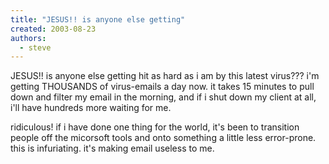 ```yaml
---
title: "JESUS!! is anyone else getting"
created: 2003-08-23
authors:
  - steve
---
```


JESUS!! is anyone else getting hit as hard as i am by this latest virus??? i'm getting THOUSANDS of virus-emails a day now. it takes 15 minutes to pull down and filter my email in the morning, and if i shut down my client at all, i'll have hundreds more waiting for me.

ridiculous! if i have done one thing for the world, it's been to transition people off the micorsoft tools and onto something a little less error-prone. this is infuriating. it's making email useless to me.
